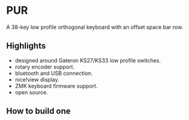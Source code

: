 # PUR

A 38-key low profile orthogonal keyboard with an offset space bar row. 

## Highlights

- designed around Gateron KS27/KS33 low profile switches.
- rotary encoder support.
- bluetooth and USB connection.
- nice!view display.
- ZMK keyboard firmware support.
- open source.

## How to build one
